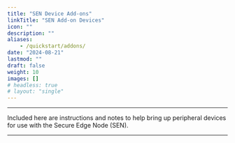 ```yaml
---
title: "SEN Device Add-ons"
linkTitle: "SEN Add-on Devices"
icon: ""
description: ""
aliases:
    - /quickstart/addons/
date: "2024-08-21"
lastmod: ""
draft: false
weight: 10
images: []
# headless: true
# layout: "single"
---
```


-----

Included here are instructions and notes to help bring up peripheral devices for use with the Secure Edge Node (SEN). 

-----

